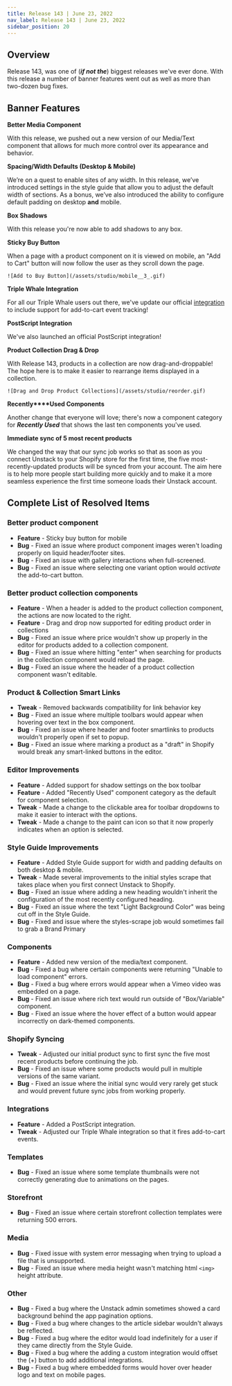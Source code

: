 ```yaml
---
title: Release 143 | June 23, 2022
nav_label: Release 143 | June 23, 2022
sidebar_position: 20
---
```


## Overview

Release 143, was one of (***if not the***) biggest releases we've ever done. With this release a number of banner
features went out as well as more than two-dozen bug fixes.

## Banner Features

**Better Media Component**

With this release, we pushed out a new version of our Media/Text component that allows for much more control over its
appearance and behavior.

**Spacing/Width Defaults (Desktop & Mobile)**

We’re on a quest to enable sites of any width. In this release, we’ve introduced settings in the style guide that allow
you to adjust the default width of sections. As a bonus, we’ve also introduced the ability to configure default padding
on desktop **and** mobile.

**Box Shadows**

With this release you're now able to add shadows to any box.

**Sticky Buy Button**

When a page with a product component on it is viewed on mobile, an "Add to Cart" button will now follow the user as they
scroll down the page.

    ![Add to Buy Button](/assets/studio/mobile__3_.gif)

**Triple Whale Integration**

For all our Triple Whale users out there, we've update our
official [integration](https://support.unstack.com/hc/en-us/articles/6601516565655-Integrating-Triple-Whale) to include
support for add-to-cart event tracking!

**PostScript Integration**

We've also launched an official PostScript integration!

**Product Collection Drag & Drop**

With Release 143, products in a collection are now drag-and-droppable! The hope here is to make it easier to rearrange
items displayed in a collection.

    ![Drag and Drop Product Collections](/assets/studio/reorder.gif)

**Recently****Used Components**

Another change that everyone will love; there's now a component category for ***Recently Used*** that shows the last ten
components you've used.

**Immediate sync of 5 most recent products**

We changed the way that our sync job works so that as soon as you connect Unstack to your Shopify store for the first
time, the five most-recently-updated products will be synced from your account. The aim here is to help more people
start building more quickly and to make it a more seamless experience the first time someone loads their Unstack
account.

## Complete List of Resolved Items

### Better product component

* **Feature** - Sticky buy button for mobile
* **Bug** - Fixed an issue where product component images weren't loading properly on liquid header/footer sites.
* **Bug** - Fixed an issue with gallery interactions when full-screened.
* **Bug** - Fixed an issue where selecting one variant option would *activate* the add-to-cart button.

### Better product collection components

* **Feature** - When a header is added to the product collection component, the actions are now located to the right.
* **Feature** - Drag and drop now supported for editing product order in collections
* **Bug** - Fixed an issue where price wouldn't show up properly in the editor for products added to a collection
  component.
* **Bug** - Fixed an issue where hitting "enter" when searching for products in the collection component would reload
  the page.
* **Bug** - Fixed an issue where the header of a product collection component wasn't editable.

### Product & Collection Smart Links

* **Tweak** - Removed backwards compatibility for link behavior key
* **Bug** - Fixed an issue where multiple toolbars would appear when hovering over text in the box component.
* **Bug** - Fixed an issue where header and footer smartlinks to products wouldn't properly open if set to popup.
* **Bug** - Fixed an issue where marking a product as a "draft" in Shopify would break any smart-linked buttons in the
  editor.

### Editor Improvements

* **Feature** - Added support for shadow settings on the box toolbar
* **Feature** - Added "Recently Used" component category as the default for component selection.
* **Tweak** - Made a change to the clickable area for toolbar dropdowns to make it easier to interact with the options.
* **Tweak** - Made a change to the paint can icon so that it now properly indicates when an option is selected.

### Style Guide Improvements

* **Feature** - Added Style Guide support for width and padding defaults on both desktop & mobile.
* **Tweak** - Made several improvements to the initial styles scrape that takes place when you first connect Unstack to
  Shopify.
* **Bug** - Fixed an issue where adding a new heading wouldn't inherit the configuration of the most recently configured
  heading.
* **Bug** - Fixed an issue where the text "Light Background Color" was being cut off in the Style Guide.
* **Bug** - Fixed and issue where the styles-scrape job would sometimes fail to grab a Brand Primary

### Components

* **Feature** - Added new version of the media/text component.
* **Bug** - Fixed a bug where certain components were returning "Unable to load component" errors.
* **Bug** - Fixed a bug where errors would appear when a Vimeo video was embedded on a page.
* **Bug** - Fixed an issue where rich text would run outside of "Box/Variable" component.
* **Bug** - Fixed an issue where the hover effect of a button would appear incorrectly on dark-themed components.

### Shopify Syncing

* **Tweak** - Adjusted our initial product sync to first sync the five most recent products before continuing the job.
* **Bug** - Fixed an issue where some products would pull in multiple versions of the same variant.
* **Bug** - Fixed an issue where the initial sync would very rarely get stuck and would prevent future sync jobs from
  working properly.

### Integrations

* **Feature** - Added a PostScript integration.
* **Tweak** - Adjusted our Triple Whale integration so that it fires add-to-cart events.

### Templates

* **Bug** - Fixed an issue where some template thumbnails were not correctly generating due to animations on the pages.

### Storefront

* **Bug** - Fixed an issue where certain storefront collection templates were returning 500 errors.

### Media

* **Bug** - Fixed issue with system error messaging when trying to upload a file that is unsupported.
* **Bug** - Fixed an issue where media height wasn't matching html ```<img>``` height attribute.

### Other

* **Bug** - Fixed a bug where the Unstack admin sometimes showed a card background behind the app pagination options.
* **Bug** - Fixed a bug where changes to the article sidebar wouldn't always be reflected.
* **Bug** - Fixed a bug where the editor would load indefinitely for a user if they came directly from the Style Guide.
* **Bug** - Fixed a bug where the adding a custom integration would offset the (+) button to add additional
  integrations.
* **Bug** - Fixed a bug where embedded forms would hover over header logo and text on mobile pages.
